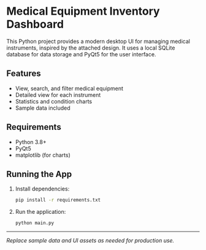 # Medical Equipment Inventory Dashboard

This Python project provides a modern desktop UI for managing medical instruments, inspired by the attached design. It uses a local SQLite database for data storage and PyQt5 for the user interface.

## Features
- View, search, and filter medical equipment
- Detailed view for each instrument
- Statistics and condition charts
- Sample data included

## Requirements
- Python 3.8+
- PyQt5
- matplotlib (for charts)

## Running the App
1. Install dependencies:
   ```sh
   pip install -r requirements.txt
   ```
2. Run the application:
   ```sh
   python main.py
   ```

---

*Replace sample data and UI assets as needed for production use.*
